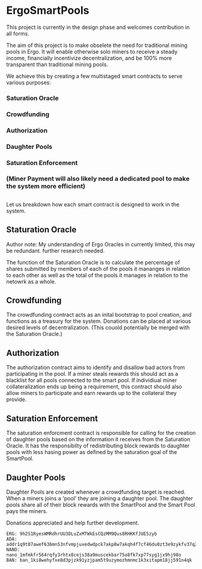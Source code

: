 # ErgoSmartPools

This project is currently in the design phase and welcomes contribution in all forms.


The aim of this project is to make obselete the need for traditional mining pools in Ergo. It will enable otherwise solo miners to receive a steady income, financially incentivize decentralization, and be 100% more transparent than traditional mining pools.

We achieve this by creating a few multistaged smart contracts to serve various purposes: 
###	Saturation Oracle
###	Crowdfunding
###	Authorization 
###	Daughter Pools
###	Saturation Enforcement
###	(Miner Payment will also likely need a dedicated pool to make the system more efficient) 
	

##
Let us breakdown how each smart contract is designed to work in the system.

## Staturation Oracle
Author note: My understanding of Ergo Oracles in currently limited, this may be redundant. further research needed.

The function of the Saturation Oracle is to calculate the percentage of shares submitted by members of each of the pools it mananges in relation to each other as well as the total of the pools it manages in relation to the netowrk as a whole.

## Crowdfunding
The crowdfunding contract acts as an inital bootstrap to pool creation, and functions as a treasury for the system. Donations can be placed at various desired levels of decentralization. (This couold potentially be merged with the Saturation Oracle.)

## Authorization
The authorization contract aims to identify and disallow bad actors from participating in the pool. If a miner steals rewards this should act as a blacklist for all pools connected to the smart pool. 
If individiual miner collateralization ends up being a requirement, this contract should also allow miners to participate and earn rewards up to the collateral they provide. 

## Saturation Enforcement
The saturation enforcment contract is responsible for calling for the creation of daughter pools based on the information it receives from the Saturation Oracle. It has the responsibilty of redistributing block rewards to daughter pools with less hasing power as defined by the saturation goal of the SmartPool.

## Daughter Pools
Daughter Pools are created whenever a crowdfunding target is reached. When a miners joins a 'pool' they are joining a daughter pool. The daughter pools share all of their block rewards with the SmartPool and the Smart Pool pays the miners.



Donations appreciated and help further development.
	
	ERG: 9h2S1RyesWMRdhrUU3DLuZxMTWkEsCQzMM9Qus8RHKKfJUE5zyb
	ADA: addr1q9t87awef636mn53nfvmpjuxedwdpck7akp8w7akqh4f7cf46du0zt3e9zykfv37q2gxdkdzwllytzy56r64zxkf8g0sr5uh43
	NANO: nano_1mfmkfr564rqfy3rhtx8cejs38a9muscekbar75o8fk7xp77syg1jx9hj98o
	BAN: ban_1ki8wehyfxe8d3pjzk91yzjpam5t9uzymozhmnmc1k3xitapm18jj591n4qk
